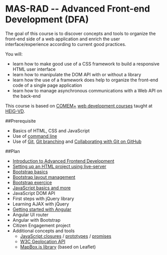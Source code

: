# MAS-RAD -- Advanced Front-end Development (DFA)

The goal of this course is to discover concepts and tools to organize the front-end side of a web application and enrich the user interface/experience according to current good practices.

You will:

* learn how to make good use of a CSS framework to build a responsive HTML user interface
* learn how to manipulate the DOM API with or without a library
* learn how the use of a framework does help to organize the front-end code of a single page application
* learn how to manage asynchronous communications with a Web API on the back-end

This course is based on [COMEM+][comem] [web development courses][comem-webdev] taught at [HEIG-VD][heig].

##Prerequisite
* Basics of HTML, CSS and JavaScript
* Use of [command line](https://mediacomem.github.io/comem-webdev-docs/2017/subjects/cli?home=MediaComem%2Fcomem-masrad-dfa%23readme)
* Use of [Git](https://mediacomem.github.io/comem-webdev-docs/2017/subjects/git?home=MediaComem%2Fcomem-masrad-dfa%23readme), [Git branching](https://mediacomem.github.io/comem-webdev-docs/2017/subjects/git-branching?home=MediaComem%2Fcomem-masrad-dfa%23readme) and [Collaborating with Git on GitHub](https://mediacomem.github.io/comem-webdev-docs/2017/subjects/git-collaborating?home=MediaComem%2Fcomem-masrad-dfa%23readme)

##Plan

* [Introduction to Advanced Frontend Development](https://mediacomem.github.io/comem-webdev-docs/2017/subjects/masrad-intro?home=MediaComem%2Fcomem-masrad-dfa%23readme)
* [Setting up an HTML project using live-server](https://mediacomem.github.io/comem-webdev-docs/2017/subjects/masrad-project-setup?home=MediaComem%2Fcomem-masrad-dfa%23readme)
* [Bootstrap basics](https://mediacomem.github.io/comem-webdev-docs/2017/subjects/bootstrap-basics?home=MediaComem%2Fcomem-masrad-dfa%23readme)
* [Bootstrap layout management](https://mediacomem.github.io/comem-webdev-docs/2017/subjects/bootstrap-layout-management?home=MediaComem%2Fcomem-masrad-dfa%23readme)
* [Bootstrap exercice](https://mediacomem.github.io/comem-webdev-docs/2017/subjects/masrad-bootstrap-exercise?home=MediaComem%2Fcomem-masrad-dfa%23readme)
* [JavaScript basics and more](https://mediacomem.github.io/comem-webdev-docs/2017/subjects/js?home=MediaComem%2Fcomem-masrad-dfa%23readme)
* JavaScript DOM API
* First steps with jQuery library
* Learning AJAX with jQuery
* [Getting started with Angular](https://mediacomem.github.io/comem-webdev-docs/2017/subjects/angular?home=MediaComem%2Fcomem-masrad-dfa%23readme)
* Angular UI router
* Angular with Bootstrap
* Citizen Engagement project
* Additional concepts and tools
    * [JavaScript closures](https://mediacomem.github.io/comem-webdev-docs/2017/subjects/js-closures?home=MediaComem%2Fcomem-masrad-dfa%23readme) / [prototypes](https://mediacomem.github.io/comem-webdev-docs/2017/subjects/js-prototypes?home=MediaComem%2Fcomem-masrad-dfa%23readme) / [promises](http)
    * [W3C Geolocation API](https://www.w3.org/TR/geolocation-API/)
    * [MapBox.js library](https://www.mapbox.com/mapbox.js/api/v3.0.1/) (based on Leaflet)


[comem]: http://www.heig-vd.ch/comem
[comem-webdev]: https://github.com/MediaComem/comem-webdev
[heig]: http://www.heig-vd.ch